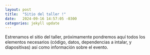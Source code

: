 ```yaml
---
layout: post
title:  "Sitio del taller !"
date:   2024-09-16 14:57:05 -0300
categories: jekyll update
---
```


Estrenamos el sitio del taller, próximamente pondremos aquí todos los elementos necesarios (código, datos, dependencias a intalar, y diapositivas) así como información sobre el evento.
